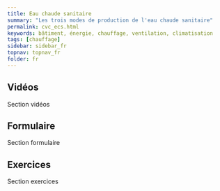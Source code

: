 ```yaml
---
title: Eau chaude sanitaire
summary: "Les trois modes de production de l'eau chaude sanitaire"
permalink: cvc_ecs.html
keywords: bâtiment, énergie, chauffage, ventilation, climatisation
tags: [chauffage]
sidebar: sidebar_fr
topnav: topnav_fr
folder: fr
---
```


## Vidéos

Section vidéos

## Formulaire

Section formulaire

## Exercices

Section exercices
